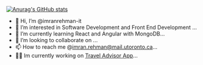 [![Anurag's GitHub stats](https://github-readme-stats.vercel.app/api?username=imranrehman-it&theme=dark&show_icons=true)](https://github.com/anuraghazra/github-readme-stats)
- 👋 Hi, I’m @imranrehman-it
- 👀 I’m interested in Software Development and Front End Development ...
- 🌱 I’m currently learning React and Angular with MongoDB...
- 💞️ I’m looking to collaborate on ...
- 📫 How to reach me @imran.rehman@mail.utoronto.ca...
- 👨‍💻 Im currently working on [Travel Advisor App](https://github.com/imranrehman-it/travel-advisor)...


